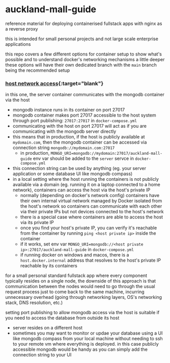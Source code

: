 # auckland-mall-guide

reference material for deploying containerised fullstack apps with nginx as a reverse proxy

this is intended for small personal projects and not large scale enterprise applications

this repo covers a few different options for container setup to show what's possible and to understand docker's networking mechanisms a little deeper
these options will have their own dedicated branch with the `main` branch being the recommended setup

### [host network access](https://github.com/futuramafamilyguy/auckland-mall-guide/tree/host-network){:target="blank"}

in this one, the server container communicates with the mongodb container via the host

- mongodb instance runs in its container on port 27017
- mongodb container makes port 27017 accessible to the host system through port publishing: `27017:27017` in `docker-compose.yml`
- communicating with the host on port 27017 will act as if you are communicating with the mongodb server directly
- this means that in production, if the host is publicly available at `mydomain.com`, then the mongodb container can be accessed via connection string `mongodb://mydomain.com:27017`
  - in production, `MONGO_URI=mongodb://mydomain:27017/auckland-mall-guide` env var should be added to the `server` servce in `docker-compose.yml`
- this connection string can be used by anything (eg. your server application or some database UI like mongodb compass)
- in a local setting where the host running the containers is not publicly available via a domain (eg. running it on a laptop connected to a home network), containers can access the host via the host's private IP
  - normally (depending on docker's network config) containers have their own internal virtual network managed by Docker isolated from the host's network so containers can communicate with each other via their private IPs but not devices connected to the host's network
  - there is a special case where containers are able to access the host via its private IP
  - once you find your host's private IP, you can verify it's reachable from the container by running `ping <host private ip>` inside the container
  - if it works, set env var `MONGO_URI=mongodb://<host private ip>:27017/auckland-mall-guide` in `docker-compose.yml`
  - if running docker on windows and macos, there is a `host.docker.internal` address that resolves to the host's private IP reachable by its containers

for a small personal standard fullstack app where every component typically resides on a single node, the downside of this approach is that communication between the nodes would need to go through the usual request process just to come back to the same machine, incurring unnecessary overhead (going through networking layers, OS's networking stack, DNS resolution, etc.)

setting port publishing to allow mongodb access via the host is suitable if you need to access the database from outside its host

- server resides on a different host
- sometimes you may want to monitor or updae your database using a UI like mongodb compass from your local machine without needing to ssh to your remote vm where everything is deployed. in this case publicly accessible mongodb would be handy as you can simply add the connection string to your UI
